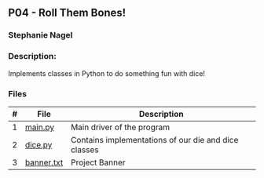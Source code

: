 ## P04 - Roll Them Bones!
### Stephanie Nagel
### Description:

Implements classes in Python to do something fun with dice!

### Files

|   #   | File            | Description                                        |
| :---: | --------------- | -------------------------------------------------- |
| 1 | [main.py](https://github.com/aelious/2143-OOP-Nagel/blob/main/Assignments/P04/main.py) | Main driver of the program |
| 2 | [dice.py](https://github.com/aelious/2143-OOP-Nagel/blob/main/Assignments/P04/dice.py) | Contains implementations of our die and dice classes |
| 3 | [banner.txt](https://github.com/aelious/2143-OOP-Nagel/blob/main/Assignments/P04/banner.txt) | Project Banner |
